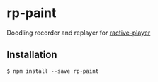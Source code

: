 # rp-paint

Doodling recorder and replayer for [ractive-player](https://github.com/ysulyma/ractive-player)

## Installation

    $ npm install --save rp-paint
